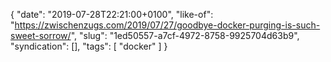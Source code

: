{
  "date": "2019-07-28T22:21:00+0100",
  "like-of": "https://zwischenzugs.com/2019/07/27/goodbye-docker-purging-is-such-sweet-sorrow/",
  "slug": "1ed50557-a7cf-4972-8758-9925704d63b9",
  "syndication": [],
  "tags": [
    "docker"
  ]
}

